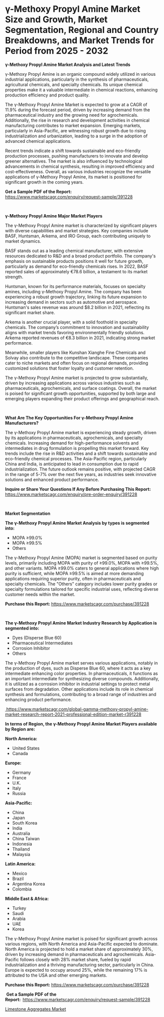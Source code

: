 <p><h1>γ-Methoxy Propyl Amine Market Size and Growth, Market Segmentation, Regional and Country Breakdowns, and Market Trends for Period from 2025 -  2032</h1></p><p><strong>γ-Methoxy Propyl Amine Market Analysis and Latest Trends</strong></p>
<p><p>γ-Methoxy Propyl Amine is an organic compound widely utilized in various industrial applications, particularly in the synthesis of pharmaceuticals, agricultural chemicals, and specialty chemicals. Its unique chemical properties make it a valuable intermediate in chemical reactions, enhancing production efficiency and product quality.</p><p>The γ-Methoxy Propyl Amine Market is expected to grow at a CAGR of 11.9% during the forecast period, driven by increasing demand from the pharmaceutical industry and the growing need for agrochemicals. Additionally, the rise in research and development activities in chemical manufacturing contributes to market expansion. Emerging markets, particularly in Asia-Pacific, are witnessing robust growth due to rising industrialization and urbanization, leading to a surge in the adoption of advanced chemical applications.</p><p>Recent trends indicate a shift towards sustainable and eco-friendly production processes, pushing manufacturers to innovate and develop greener alternatives. The market is also influenced by technological advancements in chemical synthesis, resulting in improved efficiency and cost-effectiveness. Overall, as various industries recognize the versatile applications of γ-Methoxy Propyl Amine, its market is positioned for significant growth in the coming years.</p></p>
<p><strong>Get a Sample PDF of the Report:&nbsp;</strong> <a href="https://www.marketscagr.com/enquiry/request-sample/391228?utm_campaign=3018&utm_medium=2&utm_source=Github&utm_content=ia&utm_term=29032025&utm_id=g-methoxy-propyl-amine">https://www.marketscagr.com/enquiry/request-sample/391228</a></p>
<p>&nbsp;</p>
<p><strong>γ-Methoxy Propyl Amine Major Market Players</strong></p>
<p><p>The γ-Methoxy Propyl Amine market is characterized by significant players with diverse capabilities and market strategies. Key companies include BASF, Huntsman, Arkema, and IRO Group, each contributing uniquely to market dynamics.</p><p>BASF stands out as a leading chemical manufacturer, with extensive resources dedicated to R&D and a broad product portfolio. The company's emphasis on sustainable products positions it well for future growth, particularly as demand for eco-friendly chemicals rises. In 2022, BASF reported sales of approximately €78.6 billion, a testament to its market strength.</p><p>Huntsman, known for its performance materials, focuses on specialty amines, including γ-Methoxy Propyl Amine. The company has been experiencing a robust growth trajectory, linking its future expansion to increasing demand in sectors such as automotive and aerospace. Huntsman's sales revenue was around $8.2 billion in 2021, reflecting its significant market share.</p><p>Arkema is another crucial player, with a solid foothold in specialty chemicals. The company’s commitment to innovation and sustainability aligns with market trends favoring environmentally friendly solutions. Arkema reported revenues of €8.3 billion in 2021, indicating strong market performance.</p><p>Meanwhile, smaller players like Kunshan Xianghe Fine Chemicals and Solvay also contribute to the competitive landscape. These companies cater to niche markets and often focus on regional demands, providing customized solutions that foster loyalty and customer retention.</p><p>The γ-Methoxy Propyl Amine market is projected to grow substantially, driven by increasing applications across various industries such as pharmaceuticals, agrochemicals, and surface coatings. Overall, the market is poised for significant growth opportunities, supported by both large and emerging players expanding their product offerings and geographical reach.</p></p>
<p>&nbsp;</p>
<p><strong>What Are The Key Opportunities For γ-Methoxy Propyl Amine Manufacturers?</strong></p>
<p><p>The γ-Methoxy Propyl Amine market is experiencing steady growth, driven by its applications in pharmaceuticals, agrochemicals, and specialty chemicals. Increasing demand for high-performance solvents and intermediates in drug formulation is propelling this market forward. Key trends include the rise in R&D activities and a shift towards sustainable and eco-friendly chemical processes. The Asia-Pacific region, particularly China and India, is anticipated to lead in consumption due to rapid industrialization. The future outlook remains positive, with projected CAGR in the range of 5-7% over the next five years, as industries seek innovative solutions and enhanced product performance.</p></p>
<p><strong>Inquire or Share Your Questions If Any Before Purchasing This Report:</strong> <a href="https://www.marketscagr.com/enquiry/pre-order-enquiry/391228?utm_campaign=3018&utm_medium=2&utm_source=Github&utm_content=ia&utm_term=29032025&utm_id=g-methoxy-propyl-amine">https://www.marketscagr.com/enquiry/pre-order-enquiry/391228</a></p>
<p>&nbsp;</p>
<p><strong>Market Segmentation</strong></p>
<p><strong>The γ-Methoxy Propyl Amine Market Analysis by types is segmented into:</strong></p>
<p><ul><li>MOPA ≥99.0%</li><li>MOPA ≥99.5%</li><li>Others</li></ul></p>
<p><p>The γ-Methoxy Propyl Amine (MOPA) market is segmented based on purity levels, primarily including MOPA with purity of ≥99.0%, MOPA with ≥99.5%, and other variants. MOPA ≥99.0% caters to general applications where high purity is sufficient, while MOPA ≥99.5% is aimed at more demanding applications requiring superior purity, often in pharmaceuticals and specialty chemicals. The "Others" category includes lower purity grades or specialty formulations tailored for specific industrial uses, reflecting diverse customer needs within the market.</p></p>
<p><strong>Purchase this Report:&nbsp;</strong><a href="https://www.marketscagr.com/purchase/391228?utm_campaign=3018&utm_medium=2&utm_source=Github&utm_content=ia&utm_term=29032025&utm_id=g-methoxy-propyl-amine">https://www.marketscagr.com/purchase/391228</a></p>
<p>&nbsp;</p>
<p><strong>The γ-Methoxy Propyl Amine Market Industry Research by Application is segmented into:</strong></p>
<p><ul><li>Dyes (Disperse Blue 60)</li><li>Pharmaceutical Intermediates</li><li>Corrosion Inhibitor</li><li>Others</li></ul></p>
<p><p>The γ-Methoxy Propyl Amine market serves various applications, notably in the production of dyes, such as Disperse Blue 60, where it acts as a key intermediate enhancing color properties. In pharmaceuticals, it functions as an important intermediate for synthesizing diverse compounds. Additionally, it is utilized as a corrosion inhibitor in industrial settings to protect metal surfaces from degradation. Other applications include its role in chemical synthesis and formulations, contributing to a broad range of industries and enhancing product performance.</p></p>
<p><a href="https://www.marketscagr.com/global-gamma-methoxy-propyl-amine-market-research-report-2021-professional-edition-market-r391228?utm_campaign=3018&utm_medium=2&utm_source=Github&utm_content=ia&utm_term=29032025&utm_id=g-methoxy-propyl-amine">&nbsp;https://www.marketscagr.com/global-gamma-methoxy-propyl-amine-market-research-report-2021-professional-edition-market-r391228</a></p>
<p><strong>In terms of Region, the γ-Methoxy Propyl Amine Market Players available by Region are:</strong></p>
<p>
    <p> <strong> North America: </strong>
        <ul>
            <li>United States</li>
            <li>Canada</li>
        </ul>
        </p> 
    <p> <strong> Europe: </strong>
        <ul>
            <li>Germany</li>
            <li>France</li>
            <li>U.K.</li>
            <li>Italy</li>
            <li>Russia</li>
        </ul>
        </p> 
    <p> <strong> Asia-Pacific: </strong>
        <ul>
            <li>China</li>
            <li>Japan</li>
            <li>South Korea</li>
            <li>India</li>
            <li>Australia</li>
            <li>China Taiwan</li>
            <li>Indonesia</li>
            <li>Thailand</li>
            <li>Malaysia</li>
        </ul>
        </p> 
    <p> <strong> Latin America: </strong>
        <ul>
            <li>Mexico</li>
            <li>Brazil</li>
            <li>Argentina Korea</li>
            <li>Colombia</li>
        </ul>
        </p> 
    <p> <strong> Middle East & Africa: </strong>
        <ul>
            <li>Turkey</li>
            <li>Saudi</li>
            <li>Arabia</li>
            <li>UAE</li>
            <li>Korea</li>
        </ul>
    </p>
    </p>
<p><p>The γ-Methoxy Propyl Amine market is poised for significant growth across various regions, with North America and Asia-Pacific expected to dominate. North America is projected to hold a market share of approximately 30%, driven by increasing demand in pharmaceuticals and agrochemicals. Asia-Pacific follows closely with 28% market share, fueled by rapid industrialization and a thriving manufacturing sector, particularly in China. Europe is expected to occupy around 25%, while the remaining 17% is attributed to the USA and other emerging markets.</p></p>
<p><strong>Purchase this Report: </strong><a href="https://www.marketscagr.com/purchase/391228?utm_campaign=3018&utm_medium=2&utm_source=Github&utm_content=ia&utm_term=29032025&utm_id=g-methoxy-propyl-amine">https://www.marketscagr.com/purchase/391228</a></p>
<p>&nbsp;<strong>Get a Sample PDF of the Report:&nbsp;&nbsp;</strong><a href="https://www.marketscagr.com/enquiry/request-sample/391228?utm_campaign=3018&utm_medium=2&utm_source=Github&utm_content=ia&utm_term=29032025&utm_id=g-methoxy-propyl-amine">https://www.marketscagr.com/enquiry/request-sample/391228</a></p>
<p><strong></strong></p>
<p><p><a href="https://github.com/rianttegang/Market-Research-Report-List-1/blob/main/limestone-aggregates-market.md?utm_campaign=3018&utm_medium=2&utm_source=Github&utm_content=ia&utm_term=29032025&utm_id=g-methoxy-propyl-amine">Limestone Aggregates Market</a></p></p>